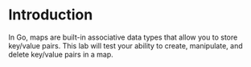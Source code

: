 # Introduction

In Go, maps are built-in associative data types that allow you to store key/value pairs. This lab will test your ability to create, manipulate, and delete key/value pairs in a map.
